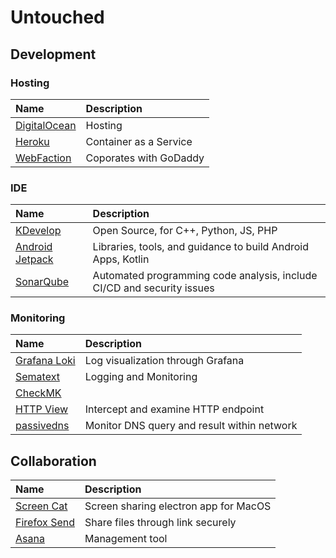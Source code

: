 # Untouched


## Development

### Hosting

| Name | Description |
| :--- | :--- |
| [DigitalOcean](https://www.digitalocean.com/) | Hosting |
| [Heroku](https://www.heroku.com/home) | Container as a Service |
| [WebFaction](https://www.webfaction.com/) | Coporates with GoDaddy |

### IDE

| Name | Description |
| :--- | :--- |
| [KDevelop](https://www.kdevelop.org/) | Open Source, for C++, Python, JS, PHP |
| [Android Jetpack](https://developer.android.com/jetpack/) | Libraries, tools, and guidance to build Android Apps, Kotlin |
| [SonarQube](https://www.sonarqube.org/) | Automated programming code analysis, include CI/CD and security issues |

### Monitoring

| Name | Description |
| :--- | :--- |
| [Grafana Loki](https://github.com/grafana/loki) | Log visualization through Grafana |
| [Sematext](https://sematext.com/) | Logging and Monitoring |
| [CheckMK](https://checkmk.com/) |  |
| [HTTP View](https://httptoolkit.tech/view/) | Intercept and examine HTTP endpoint |
| [passivedns](https://github.com/gamelinux/passivedns) | Monitor DNS query and result within network |

## Collaboration

| Name | Description |
| :--- | :--- |
| [Screen Cat](https://github.com/maxogden/screencat) | Screen sharing electron app for MacOS |
| [Firefox Send](https://send.firefox.com/) | Share files through link securely |
| [Asana](https://asana.com/) | Management tool |
